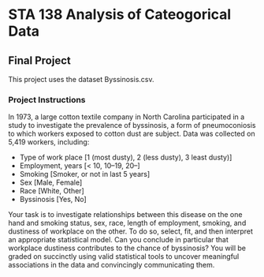 # STA 138 Analysis of Cateogorical Data

## Final Project

This project uses the dataset Byssinosis.csv.

### Project Instructions

In 1973, a large cotton textile company in North Carolina participated in a study to investigate the prevalence of byssinosis, a form of pneumoconiosis to which workers exposed to cotton dust are subject. Data was collected on 5,419 workers, including:

* Type of work place [1 (most dusty), 2 (less dusty), 3 least dusty)]
* Employment, years [< 10, 10–19, 20–]
* Smoking [Smoker, or not in last 5 years]
* Sex [Male, Female]
* Race [White, Other]
* Byssinosis [Yes, No]

Your task is to investigate relationships between this disease on the one hand and smoking status, sex, race, length of
employment, smoking, and dustiness of workplace on the other. To do so, select, fit, and then interpret an appropriate
statistical model. Can you conclude in particular that workplace dustiness contributes to the chance of byssinosis? You
will be graded on succinctly using valid statistical tools to uncover meaningful associations in the data and convincingly
communicating them.